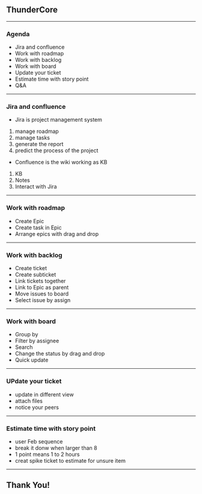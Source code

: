 ## ThunderCore

---
### Agenda
* Jira and confluence
* Work with roadmap
* Work with backlog
* Work with board
* Update your ticket
* Estimate time with story point
* Q&A

---
### Jira and confluence
* Jira is project management system

1. manage roadmap 
1. manage tasks
1. generate the report 
1. predict the process of the project

* Confluence is the wiki working as KB

1. KB
1. Notes
1. Interact with Jira

---
### Work with roadmap
* Create Epic
* Create task in Epic
* Arrange epics with drag and drop

---
### Work with backlog
* Create ticket
* Create subticket
* Link tickets together
* Link to Epic as parent
* Move issues to board
* Select issue by assign

---
### Work with board
* Group by
* Filter by assignee
* Search
* Change the status by drag and drop
* Quick update

---
### UPdate your ticket
* update in different view
* attach files
* notice your peers

---
### Estimate time with story point
* user Feb sequence
* break it donw when larger than 8
* 1 point means 1 to 2 hours
* creat spike ticket to estimate for unsure item

---
## Thank You!
